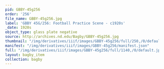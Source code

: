 ```yaml
---
pid: GBBY-45g256
order: '256'
file_name: GBBY-45g256.jpg
label: 'GBBY 45G/256: Football Practice Scene - c1920s'
_date: 1920s
object_type: glass plate negative
source: http://archives.nd.edu/Bagby/GBBY-45g256.jpg
thumbnail: "/img/derivatives/iiif/images/GBBY-45g256/full/250,/0/default.jpg"
manifest: "/img/derivatives/iiif/images/GBBY-45g256/manifest.json"
full: "/img/derivatives/iiif/images/GBBY-45g256/full/1140,/0/default.jpg"
layout: bagby_item
collection: bagby
---
```

